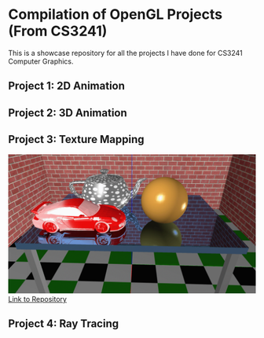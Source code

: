 # Compilation of OpenGL Projects (From CS3241)
This is a showcase repository for all the projects I have done for CS3241 Computer Graphics.

## Project 1: 2D Animation

## Project 2: 3D Animation

## Project 3: Texture Mapping
![texture mapping](https://github.com/LonelyFort/OpenGL-Project-Compilation/blob/main/Texture%20Mapping%20image.png)
[Link to Repository](https://github.com/LonelyFort/OpenGL-TextureMapping)

## Project 4: Ray Tracing
